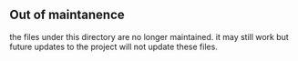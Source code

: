 ## Out of maintanence

the files under this directory are no longer maintained. it may still work but future updates to the project will not update these files. 
